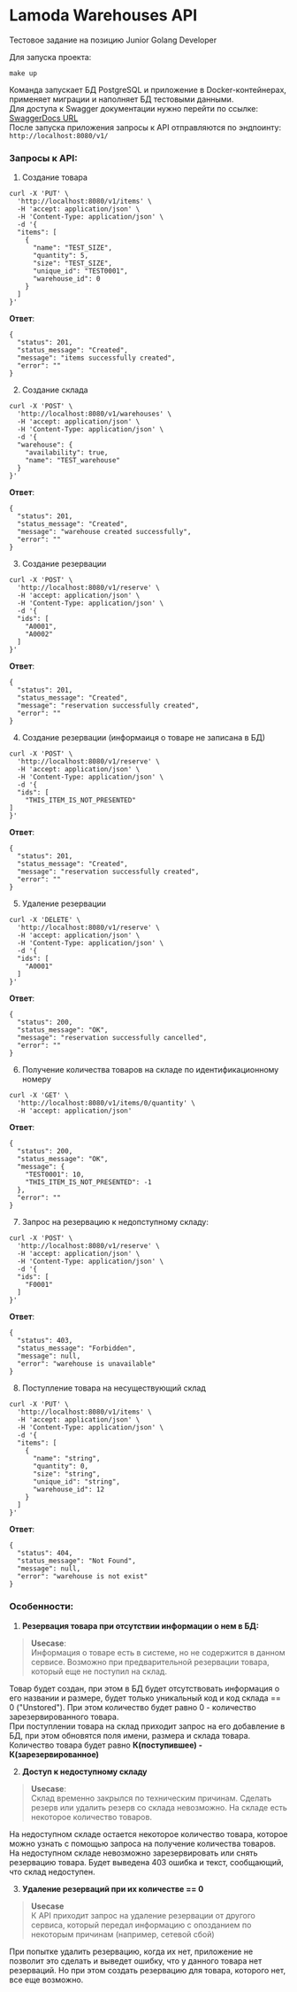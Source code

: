 # Lamoda Warehouses API
Тестовое задание на позицию Junior Golang Developer

Для запуска проекта:  
```
make up
```
Команда запускает БД PostgreSQL и приложение в Docker-контейнерах, применяет миграции и наполняет БД тестовыми данными.  
Для доступа к Swagger документации нужно перейти по ссылке:  
[SwaggerDocs URL](http://localhost:8080/swagger/index.html)  
После запуска приложения запросы к API отправляются по эндпоинту:
`http://localhost:8080/v1/`

### Запросы к API:  
1. Создание товара
```
curl -X 'PUT' \
  'http://localhost:8080/v1/items' \
  -H 'accept: application/json' \
  -H 'Content-Type: application/json' \
  -d '{
  "items": [
    {
      "name": "TEST_SIZE",
      "quantity": 5,
      "size": "TEST_SIZE",
      "unique_id": "TEST0001",
      "warehouse_id": 0
    }
  ]
}'
```
**Ответ**: 
```
{
  "status": 201,
  "status_message": "Created",
  "message": "items successfully created",
  "error": ""
}
```  
2. Создание склада
```
curl -X 'POST' \
  'http://localhost:8080/v1/warehouses' \
  -H 'accept: application/json' \
  -H 'Content-Type: application/json' \
  -d '{
  "warehouse": {
    "availability": true,
    "name": "TEST_warehouse"
  }
}'
```  
**Ответ**:
```
{
  "status": 201,
  "status_message": "Created",
  "message": "warehouse created successfully",
  "error": ""
}
```  
3. Создание резервации
```
curl -X 'POST' \
  'http://localhost:8080/v1/reserve' \
  -H 'accept: application/json' \
  -H 'Content-Type: application/json' \
  -d '{
  "ids": [
    "A0001",
    "A0002"
  ]
}'
```  
**Ответ**:
```
{
  "status": 201,
  "status_message": "Created",
  "message": "reservation successfully created",
  "error": ""
}
```  
4. Создание резервации (информаиця о товаре не записана в БД)
```
curl -X 'POST' \
  'http://localhost:8080/v1/reserve' \
  -H 'accept: application/json' \
  -H 'Content-Type: application/json' \
  -d '{
  "ids": [
    "THIS_ITEM_IS_NOT_PRESENTED"  
]
}'
```
**Ответ**:
```
{
  "status": 201,
  "status_message": "Created",
  "message": "reservation successfully created",
  "error": ""
}
```  
5. Удаление резервации
```
curl -X 'DELETE' \
  'http://localhost:8080/v1/reserve' \
  -H 'accept: application/json' \
  -H 'Content-Type: application/json' \
  -d '{
  "ids": [
    "A0001"
  ]
}'
```  
**Ответ**:
```
{
  "status": 200,
  "status_message": "OK",
  "message": "reservation successfully cancelled",
  "error": ""
}
```  
6. Получение количества товаров на складе по идентификационному номеру
```
curl -X 'GET' \
  'http://localhost:8080/v1/items/0/quantity' \
  -H 'accept: application/json'
```
**Ответ**:
```
{
  "status": 200,
  "status_message": "OK",
  "message": {
    "TEST0001": 10,
    "THIS_ITEM_IS_NOT_PRESENTED": -1
  },
  "error": ""
}
```  
7. Запрос на резервацию к недопступному складу:
```
curl -X 'POST' \
  'http://localhost:8080/v1/reserve' \
  -H 'accept: application/json' \
  -H 'Content-Type: application/json' \
  -d '{
  "ids": [
    "F0001"
  ]
}'
```
**Ответ**:
```
{
  "status": 403,
  "status_message": "Forbidden",
  "message": null,
  "error": "warehouse is unavailable"
}
```  
8. Поступление товара на несуществующий склад
```
curl -X 'PUT' \
  'http://localhost:8080/v1/items' \
  -H 'accept: application/json' \
  -H 'Content-Type: application/json' \
  -d '{
  "items": [
    {
      "name": "string",
      "quantity": 0,
      "size": "string",
      "unique_id": "string",
      "warehouse_id": 12
    }
  ]
}'
```
**Ответ**:
```
{
  "status": 404,
  "status_message": "Not Found",
  "message": null,
  "error": "warehouse is not exist"
}
```  

### Особенности:  
1. **Резервация товара при отсутствии информации о нем в БД:**  
> **Usecase**:  
> Информация о товаре есть в системе, но не содержится в данном сервисе.
> Возможно при предварительной резервации товара, который еще не поступил на склад.  

Товар будет создан, при этом в БД будет отсутствовать информация о его названии и размере, будет только уникальный код
и код склада == 0 ("Unstored"). При этом количество будет равно 0 - количество зарезервированного товара.  
При поступлении товара на склад приходит запрос на его добавление в БД, при этом обновятся поля имени, размера и склада товара.  
Количество товара будет равно **К(поступившее) - К(зарезервированное)**    

2. **Доступ к недоступному складу**  
> **Usecase**:  
> Склад временно закрылся по техническим причинам. Сделать резерв или удалить резерв со склада невозможно.
> На складе есть некоторое количество товаров.

На недоступном складе остается некоторое количество товара, которое можно узнать с помощью запроса на получение 
количества товаров.  
На недоступном складе невозможно зарезервировать или снять резервацию товара. Будет выведена 403 ошибка и текст, 
сообщающий, что склад недоступен.    

3. **Удаление резерваций при их количестве == 0**
> **Usecase**  
> К API приходит запрос на удаление резервации от другого сервиса, который передал информацию с опозданием
> по некоторым причинам (например, сетевой сбой)

При попытке удалить резервацию, когда их нет, приложение не позволит это сделать и выведет ошибку, что у данного товара
нет резерваций. Но при этом создать резервацию для товара, которого нет, все еще возможно.
